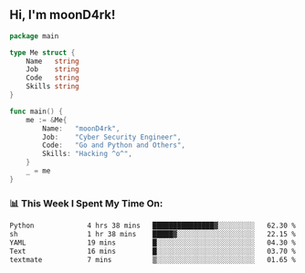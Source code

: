 <h2> Hi, I'm moonD4rk!</h2>

```go
package main

type Me struct {
	Name   string
	Job    string
	Code   string
	Skills string
}

func main() {
	me := &Me{
		Name:   "moonD4rk",
		Job:    "Cyber Security Engineer",
		Code:   "Go and Python and Others",
		Skills: "Hacking ^o^",
	}
	_ = me
}
```

<h3>📊 This Week I Spent My Time On:</h3>
<!-- <img align='right' src="https://github-readme-stats.vercel.app/api?username=moond4rk&show_icons=true&theme=radical", width="300" height="150"> -->

<!--START_SECTION:waka-->

```txt
Python             4 hrs 38 mins   ███████████████▓░░░░░░░░░   62.30 %
sh                 1 hr 38 mins    █████▓░░░░░░░░░░░░░░░░░░░   22.15 %
YAML               19 mins         █░░░░░░░░░░░░░░░░░░░░░░░░   04.30 %
Text               16 mins         █░░░░░░░░░░░░░░░░░░░░░░░░   03.70 %
textmate           7 mins          ▒░░░░░░░░░░░░░░░░░░░░░░░░   01.65 %
```

<!--END_SECTION:waka-->

